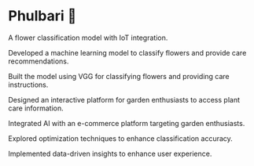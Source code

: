 # Phulbari 🌸  
A flower classification model with IoT integration.  

Developed a machine learning model to classify flowers and provide care recommendations.

Built the model using VGG for classifying flowers and providing care instructions.

Designed an interactive platform for garden enthusiasts to access plant care information.

Integrated AI with an e-commerce platform targeting garden enthusiasts.


Explored optimization techniques to enhance classification accuracy.

Implemented data-driven insights to enhance user experience.
